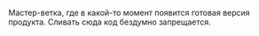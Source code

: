 Мастер-ветка, где в какой-то момент появится готовая версия продукта. Сливать сюда код бездумно запрещается.

